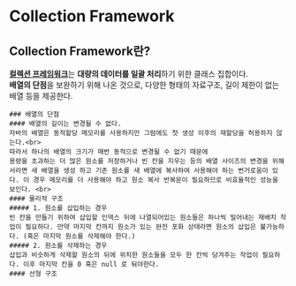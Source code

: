 Collection Framework
========
## Collection Framework란?
[**컬렉션 프레임워크**](https://docs.oracle.com/javase/8/docs/technotes/guides/collections/overview.html)는 **대량의 데이터를 일괄 처리**하기 위한 클래스 집합이다.<br>
**배열의 단점**을 보완하기 위해 나온 것으로, 다양한 형태의 자료구조, 길이 제한이 없는 배열 등을 제공한다.<br>


	### 배열의 단점 
	#### 배열의 길이는 변경될 수 없다.
	자바의 배열은 동적할당 메모리를 사용하지만 그럼에도 첫 생성 이후의 재할당을 허용하지 않는다.<br>
	따라서 하나의 배열의 크기가 매번 동적으로 변경될 수 없기 때문에 
	용량을 초과하는 더 많은 원소를 저장하거나 빈 칸을 지우는 등의 배열 사이즈의 변경을 위해서라면 새 배열을 생성 하고 기존 원소를 새 배열에 복사하여 사용해야 하는 번거로움이 있다. 이 경우 메모리를 더 사용해야 하고 원소 복사 반복문이 필요하므로 비효율적인 성능을 보인다. <br>
	#### 물리적 구조
	##### 1. 원소를 삽입하는 경우 
	빈 칸을 만들기 위하여 삽입할 인덱스 뒤에 나열되어있는 원소들은 하나씩 밀어내는 재배치 작업이 필요하다. 만약 마지막 칸까지 원소가 있는 완전 포화 상태라면 원소의 삽입은 불가능하다. (혹은 마지막 원소를 삭제해야 한다.)
	##### 2. 원소를 삭제하는 경우
	삽입과 비슷하게 삭제할 원소의 뒤에 위치한 원소들을 모두 한 칸씩 당겨주는 작업이 필요하다. 이후 마지막 칸을 0 혹은 null 로 둬야한다.
	#### 선형 구조

